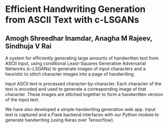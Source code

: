 # Efficient Handwriting Generation from ASCII Text with c-LSGANs
## Amogh Shreedhar Inamdar, Anagha M Rajeev, Sindhuja V Rai

A system for efficiently generating large amounts of handwritten text from ASCII input, using conditional Least-Squares Generative Adversarial Networks (c-LSGANs) to generate images of input characters and a heuristic to stitch character images into a page of handwriting.

Input ASCII text is processed character-by-character. Each character of the text is encoded and used to generate a corresponding image of that character. These images are stitched together to form a handwritten version of the input text.

We have also developed a simple handwriting generation web app. Input text is captured and a Flask backend interfaces with our Python module to generate handwriting (using Keras over Tensorflow).
